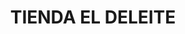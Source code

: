 ---
title: "TIENDA EL DELEITE"
url: /santander-de-quilichao/tienda-el-deleite/
shop: Lebensmittel
---